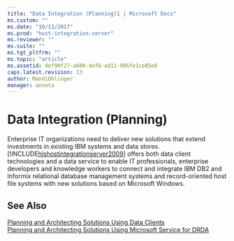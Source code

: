 ```yaml
---
title: "Data Integration (Planning)1 | Microsoft Docs"
ms.custom: ""
ms.date: "10/13/2017"
ms.prod: "host-integration-server"
ms.reviewer: ""
ms.suite: ""
ms.tgt_pltfrm: ""
ms.topic: "article"
ms.assetid: def90f27-a600-4ef8-ad11-905fe1ce85e8
caps.latest.revision: 13
author: MandiOhlinger
manager: anneta
---
```

# Data Integration (Planning)
Enterprise IT organizations need to deliver new solutions that extend investments in existing IBM systems and data stores. [!INCLUDE[hishostintegrationserver2009](../core/includes/hishostintegrationserver2009-md.md)] offers both data client technologies and a data service to enable IT professionals, enterprise developers and knowledge workers to connect and integrate IBM DB2 and Informix relational database management systems and record-oriented host file systems with new solutions based on Microsoft Windows.  
  
## See Also  
 [Planning and Architecting Solutions Using Data Clients](../core/planning-and-architecting-solutions-using-data-clients.md)   
 [Planning and Architecting Solutions Using Microsoft Service for DRDA](../core/planning-and-architecting-solutions-using-microsoft-service-for-drda.md)